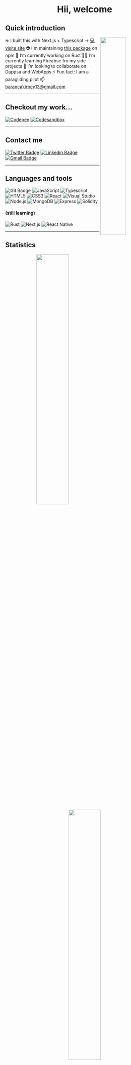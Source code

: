 <h1 align="center">Hii, welcome</h1>

<h2>Quick introduction</h2>
<img align="right" width="40%" src="https://media1.giphy.com/media/qgQUggAC3Pfv687qPC/giphy.gif?cid=790b761104b09f1c81985d46831c05d52875c6025d01c9a2&rid=giphy.gif&ct=gC">

☕ I built this with Next.js + Typescript -> [💻 visite site](https://piazzadecoration.com/)
👽 I'm maintaining [this package](https://www.npmjs.com/package/@ifeelblue/color-kit) on npm
🔭 I’m currently working on Rust
🧟‍♂️ I’m currently learning Fireabse fro my side projects
👯 I’m looking to collaborate on Dappsa and WebApps
⚡ Fun fact: I am a paragliding pilot
📫 barancakirbey13@gmail.com
<hr/>
<h2>Checkout my work...</h2>

[![Codepen](https://img.shields.io/badge/-codepen-black?style=flat-square&logo=codepen)](https://codepen.io/iFeelBlue)
[![Codesandbox](https://img.shields.io/badge/-codesandbox-black?style=flat-square&logo=codesandbox)]( https://codesandbox.io/u/ifeelblue99)

<hr/>
<h2>Contact me</h2>

[![Twitter Badge](http://img.shields.io/badge/-Twitter-blue?style=flat-square&logo=twitter&logoColor=white&link=https://twitter.com/iFeelBlue13)](https://twitter.com/iFeelBlue13) 
[![Linkedin Badge](https://img.shields.io/badge/-LinkedIn-blue?style=flat-square&logo=Linkedin&logoColor=white&link=https://www.linkedin.com/in/hemanthkollipara/)](https://linkedin.com/in/barancakirbey)
[![Gmail Badge](https://img.shields.io/badge/-Gmail-d14836?style=flat-square&logo=Gmail&logoColor=white&link=mailto:defcon.sentinal95@gmail.com)](mailto:barancakirbey13@gmail.com)

<hr/>
<h2>Languages and tools</h2>

![Git Badge](https://img.shields.io/badge/-Git-F05032?style=flat-square&logo=git&logoColor=white)
![JavaScript](https://img.shields.io/badge/-Javascript-F7DF1E?style=flat-square&logo=javascript&logoColor=000)
![Typescript](https://img.shields.io/badge/-Typescript-F7DF1E?style=flat-square&logo=typescript&color=black)
![HTML5](https://img.shields.io/badge/-HTML5-E34F26?style=flat-square&logo=html5&logoColor=white)
![CSS3](https://img.shields.io/badge/-CSS3-1572B6?style=flat-square&logo=css3)
![React](https://img.shields.io/badge/-React-black?style=flat-square&logo=react)
![Visual Studio](https://img.shields.io/badge/-visualstudio-blue?style=flat-square&logo=visualstudio)
![Node.js](https://img.shields.io/badge/-Node.js-black?style=flat-square&logo=node.js)
![MongoDB](https://img.shields.io/badge/-MongoDB-black?style=flat-square&logo=mongodb)
![Express](https://img.shields.io/badge/-Express-black?style=flat-square&logo=express)
![Solidity](https://img.shields.io/badge/-Solidity-black?style=flat-square&logo=solidity)

#### (still learning)
![Rust](https://img.shields.io/badge/-Rust-black?style=flat-square&logo=rust)
![Next.js](https://img.shields.io/badge/-Next.js-F7DF1E?style=flat-square&logo=next.js&color=black)
![React Native](https://img.shields.io/badge/react_native-F7DF1E?style=flat-square&logo=next.js&color=black)

<hr/>
<h2>Statistics</h2>
<p align="center">
  <img width="45%" src="https://github-readme-stats.vercel.app/api?username=ifeelblue99&theme=tokyonight" />
  <img width="45%" src="https://github-readme-streak-stats.herokuapp.com/?user=ifeelblue99&theme=tokyonight" />
</p>

![Profile Views](https://komarev.com/ghpvc/?username=ifeelblue99)

[twitter]: https://twitter.com/iFeelBlue13
[linkedin]: https://linkedin.com/in/barancakirbey
[portfolio]: https://github.com/ifeelblue99?tab=repositories
[netlify]: https://app.netlify.com/teams/ifeelblue99/overview
[e-mail]: barancakirbey13@gmail.com
[codepan]: https://codepen.io/iFeelBlue
[Example Website]: https://fahrenheit-example-site.netlify.app/
[codesandbox]: https://codesandbox.io/u/ifeelblue99
